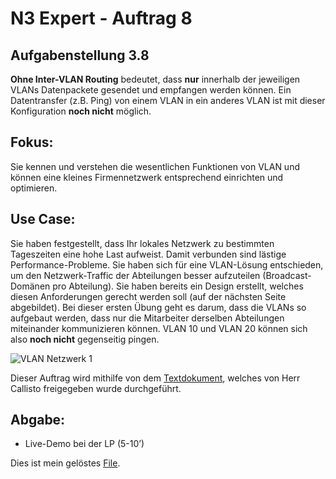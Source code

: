 # N3 Expert - Auftrag 8

## Aufgabenstellung 3.8

**Ohne Inter-VLAN Routing** bedeutet, dass **nur** innerhalb der jeweiligen VLANs Datenpackete gesendet und empfangen werden können. Ein Datentransfer (z.B. Ping) von einem VLAN in ein anderes VLAN ist mit dieser Konfiguration **noch nicht** möglich.

## Fokus:
Sie kennen und verstehen die wesentlichen Funktionen von VLAN und können eine kleines Firmennetzwerk entsprechend einrichten und optimieren.


## Use Case:

Sie haben festgestellt, dass Ihr lokales Netzwerk zu bestimmten Tageszeiten eine hohe Last aufweist. Damit verbunden sind lästige Performance-Probleme. Sie haben sich für eine VLAN-Lösung entschieden, um den Netzwerk-Traffic der Abteilungen besser aufzuteilen (Broadcast-Domänen pro Abteilung). Sie haben bereits ein Design erstellt, welches diesen Anforderungen gerecht werden soll (auf der nächsten Seite abgebildet). Bei dieser ersten Übung geht es darum, dass die VLANs so aufgebaut werden, dass nur die Mitarbeiter derselben Abteilungen miteinander kommunizieren können. VLAN 10 und VLAN 20 können sich also **noch nicht** gegenseitig pingen.<br>

![VLAN Netzwerk 1](01_VLAN_netzwerk.jpeg)


Dieser Auftrag wird mithilfe von dem [Textdokument](CISCO_PKT_Kommandos.txt), welches von Herr Callisto freigegeben wurde durchgeführt.


## Abgabe:
-  Live-Demo bei der LP (5-10’)

Dies ist mein gelöstes [File](N3_8-Auftrag.pkt).


